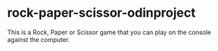 # rock-paper-scissor-odinproject

This is a Rock, Paper or Scissor game that you can play on the console against the computer.


